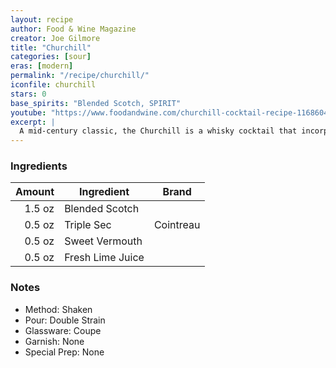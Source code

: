 ```yaml
---
layout: recipe
author: Food & Wine Magazine
creator: Joe Gilmore
title: "Churchill"
categories: [sour]
eras: [modern]
permalink: "/recipe/churchill/"
iconfile: churchill
stars: 0
base_spirits: "Blended Scotch, SPIRIT"
youtube: "https://www.foodandwine.com/churchill-cocktail-recipe-11686043"
excerpt: |
  A mid-century classic, the Churchill is a whisky cocktail that incorporates blended scotch, sweet vermouth, orange liqueur, and lime juice. Essentially, it’s a modified version of the Whiskey Sour template, though one that incorporates elements of a classic Manhattan.<br><br>The drink was created by Joe Gilmore during his time as head bartender at the legendary American Bar located in London’s Savoy Hotel. Having joined the Savoy as a commis waiter while he was still under 18 years old, Gilmore made the acquaintance of many of the hotel’s famous patrons, including Frank Sinatra, Neil Armstrong, Charles De Gaulle, and two-time British prime minister Winston Churchill. The latter became the inspiration behind this drink, which uses a base of Scotch whisky, Churchill’s preferred spirit.<br><br>When presented with the drink, it’s said Churchill returned the favor by gifting Gilmore one of his Cuban cigars.
---
```


### Ingredients

| Amount | Ingredient | Brand |
| -----: | ---------- | ----- |
|    1.5 oz| Blended Scotch|
|0.5 oz|Triple Sec| Cointreau|
|0.5 oz| Sweet Vermouth|
|0.5 oz | Fresh Lime Juice|

### Notes

- Method: Shaken
- Pour: Double Strain
- Glassware: Coupe
- Garnish: None
- Special Prep: None
